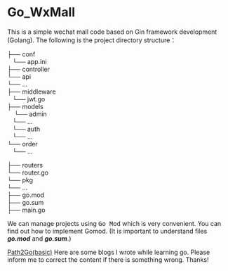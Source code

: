 # Go_WxMall
This is a simple wechat mall code based on Gin framework development (Golang).
The following is the project directory structure：

├── conf  
        └── app.ini  
├── controller  
        └── api  
            └── ...  
├── middleware  
        └── jwt.go  
├── models  
        └── admin  
            └── ...  
        └── auth  
            └── ...  
        └── order  
            └── ...  

├── routers  
        └── router.go  
└── pkg  
        └── ...  
├── go.mod  
├── go.sum  
├── main.go  



We can manage projects using <kbd>Go Mod</kbd> which is very convenient. You can find out how to implement Gomod. (It is important to understand files ***go.mod*** and ***go.sum***.)

[Path2Go(basic)](https://blog.csdn.net/qq_42346574/category_10503317.html?spm=1001.2014.3001.5482)  Here are some blogs I wrote while learning go. Please inform me to correct the content if there is something wrong.  Thanks!

